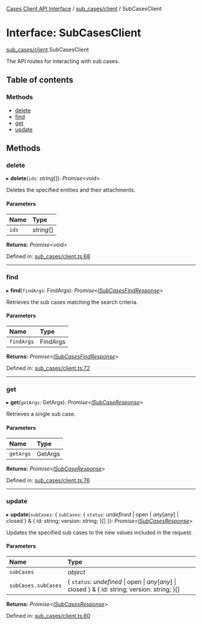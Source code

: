 [Cases Client API Interface](../cases_client_api.md) / [sub_cases/client](../modules/sub_cases_client.md) / SubCasesClient

# Interface: SubCasesClient

[sub_cases/client](../modules/sub_cases_client.md).SubCasesClient

The API routes for interacting with sub cases.

## Table of contents

### Methods

- [delete](sub_cases_client.subcasesclient.md#delete)
- [find](sub_cases_client.subcasesclient.md#find)
- [get](sub_cases_client.subcasesclient.md#get)
- [update](sub_cases_client.subcasesclient.md#update)

## Methods

### delete

▸ **delete**(`ids`: *string*[]): *Promise*<void\>

Deletes the specified entities and their attachments.

#### Parameters

| Name | Type |
| :------ | :------ |
| `ids` | *string*[] |

**Returns:** *Promise*<void\>

Defined in: [sub_cases/client.ts:68](https://github.com/elastic/kibana/blob/a80791aa4cc/x-pack/plugins/cases/server/client/sub_cases/client.ts#L68)

___

### find

▸ **find**(`findArgs`: FindArgs): *Promise*<[*ISubCasesFindResponse*](typedoc_interfaces.isubcasesfindresponse.md)\>

Retrieves the sub cases matching the search criteria.

#### Parameters

| Name | Type |
| :------ | :------ |
| `findArgs` | FindArgs |

**Returns:** *Promise*<[*ISubCasesFindResponse*](typedoc_interfaces.isubcasesfindresponse.md)\>

Defined in: [sub_cases/client.ts:72](https://github.com/elastic/kibana/blob/a80791aa4cc/x-pack/plugins/cases/server/client/sub_cases/client.ts#L72)

___

### get

▸ **get**(`getArgs`: GetArgs): *Promise*<[*ISubCaseResponse*](typedoc_interfaces.isubcaseresponse.md)\>

Retrieves a single sub case.

#### Parameters

| Name | Type |
| :------ | :------ |
| `getArgs` | GetArgs |

**Returns:** *Promise*<[*ISubCaseResponse*](typedoc_interfaces.isubcaseresponse.md)\>

Defined in: [sub_cases/client.ts:76](https://github.com/elastic/kibana/blob/a80791aa4cc/x-pack/plugins/cases/server/client/sub_cases/client.ts#L76)

___

### update

▸ **update**(`subCases`: { `subCases`: { `status`: *undefined* \| open \| *any*[*any*] \| closed  } & { id: string; version: string; }[]  }): *Promise*<[*ISubCasesResponse*](typedoc_interfaces.isubcasesresponse.md)\>

Updates the specified sub cases to the new values included in the request.

#### Parameters

| Name | Type |
| :------ | :------ |
| `subCases` | *object* |
| `subCases.subCases` | { `status`: *undefined* \| open \| *any*[*any*] \| closed  } & { id: string; version: string; }[] |

**Returns:** *Promise*<[*ISubCasesResponse*](typedoc_interfaces.isubcasesresponse.md)\>

Defined in: [sub_cases/client.ts:80](https://github.com/elastic/kibana/blob/a80791aa4cc/x-pack/plugins/cases/server/client/sub_cases/client.ts#L80)
